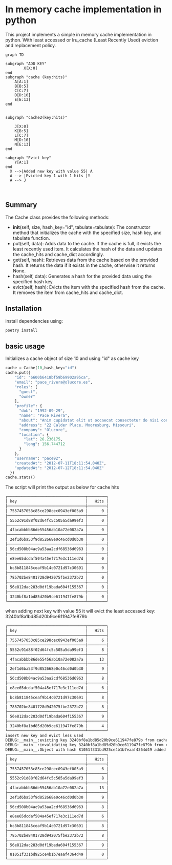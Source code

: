 # In memory cache implementation in python

This project implements a simple in memory cache implementation in python.
With least accessed or lru_cache (Least Recently Used) eviction and replacement policy.

```mermaid
graph TD
  
subgraph "ADD KEY"
        X[X:0]
end
subgraph "cache (key:hits)"
    A[A:1]
    B[B:5]
    C[C:7]
    D[D:10]
    E[E:13]
end


subgraph "cache2(key:hits)"

    J[X:0]
    K[B:5]
    L[C:7]
    M[D:10]
    N[E:13]
end

subgraph "Evict key"
    Y[A:1]
end
  X -->|Added new key with value 55| A
  A --> |Evicted key 1 with 1 hits |Y
  A --> J

  
```
## Summary
The Cache class provides the following methods:

* __init__(self, size, hash_key="id", 
tabulate=tabulate): 
The constructor method that initializes the cache with the specified size, hash key, and tabulate function.
* put(self, data): 
Adds data to the cache. If the cache is full, it evicts the least recently used item. It calculates the hash of the data and updates the cache_hits and cache_dict accordingly.
* get(self, hash): Retrieves data from the cache based on the provided hash. It returns the data if it exists in the cache, otherwise it returns None.
* hash(self, data): Generates a hash for the provided data using the specified hash key.
* evict(self, hash): Evicts the item with the specified hash from the cache. It removes the 
item from cache_hits and cache_dict.
## Installation
install dependencies using:
```bash
poetry install
```
## basic usage

Initializes a cache object of size 10 and using "id" as cache key
```python
cache = Cache(10,hash_key="id")
cache.put({
    "id": "6600b6418bf59b69902a95ca",
    "email": "pace_rivera@olucore.es",
    "roles": [
      "guest",
      "owner"
    ],
    "profile": {
      "dob": "1992-09-29",
      "name": "Pace Rivera",
      "about": "Anim cupidatat elit ut occaecat consectetur do nisi consequat mollit. Nisi officia dolore id esse velit.",
      "address": "22 Calder Place, Mooresburg, Missouri",
      "company": "Olucore",
      "location": {
        "lat": 26.236175,
        "long": 156.744712
      }
    },
    "username": "pace92",
    "createdAt": "2012-07-11T18:11:54.040Z",
    "updatedAt": "2012-07-12T18:11:54.040Z"
  })
cache.stats()
```
The script will print the output as below for cache hits
```bash
┌──────────────────────────────────┬────────┐
│ key                              │   Hits │
├──────────────────────────────────┼────────┤
│ 7557457053c85ce298cec0943ef005a9 │      0 │
├──────────────────────────────────┼────────┤
│ 5552c91d88f02d64fc5c505a5da99ef3 │      0 │
├──────────────────────────────────┼────────┤
│ 4facabbbb86de55456ab10a72e082a7a │      0 │
├──────────────────────────────────┼────────┤
│ 2ef1d6ba53f9d852668e0c46cd0d0b30 │      0 │
├──────────────────────────────────┼────────┤
│ 56cd508b04ac9a53aa2cdf68536d6963 │      0 │
├──────────────────────────────────┼────────┤
│ e8ee65dcdaf504a45ef717e3c111ed7d │      0 │
├──────────────────────────────────┼────────┤
│ bc8b811845ceaf9b14c0721d97c30691 │      0 │
├──────────────────────────────────┼────────┤
│ 785702be8401728d942075fbe2372b72 │      0 │
├──────────────────────────────────┼────────┤
│ 56e812dac283d0df19bada604f155367 │      0 │
├──────────────────────────────────┼────────┤
│ 3240bf8a1bd85d20b9ce611947fe879b │      0 │
└──────────────────────────────────┴────────┘
```
when adding next key with value 55 it will evict the least accessed key: 3240bf8a1bd85d20b9ce611947fe879b
```bash
┌──────────────────────────────────┬────────┐
│ key                              │   Hits │
├──────────────────────────────────┼────────┤
│ 7557457053c85ce298cec0943ef005a9 │      6 │
├──────────────────────────────────┼────────┤
│ 5552c91d88f02d64fc5c505a5da99ef3 │      8 │
├──────────────────────────────────┼────────┤
│ 4facabbbb86de55456ab10a72e082a7a │     13 │
├──────────────────────────────────┼────────┤
│ 2ef1d6ba53f9d852668e0c46cd0d0b30 │      9 │
├──────────────────────────────────┼────────┤
│ 56cd508b04ac9a53aa2cdf68536d6963 │      8 │
├──────────────────────────────────┼────────┤
│ e8ee65dcdaf504a45ef717e3c111ed7d │      6 │
├──────────────────────────────────┼────────┤
│ bc8b811845ceaf9b14c0721d97c30691 │      8 │
├──────────────────────────────────┼────────┤
│ 785702be8401728d942075fbe2372b72 │      8 │
├──────────────────────────────────┼────────┤
│ 56e812dac283d0df19bada604f155367 │      9 │
├──────────────────────────────────┼────────┤
│ 3240bf8a1bd85d20b9ce611947fe879b │      4 │
└──────────────────────────────────┴────────┘
insert new key and evict less used
DEBUG:__main__:evicting key 3240bf8a1bd85d20b9ce611947fe879b from cache
DEBUG:__main__:invalidating key 3240bf8a1bd85d20b9ce611947fe879b from cache
DEBUG:__main__:Object with hash 81051f331bd925ce4b1b7eaaf4364d49 added to cache
┌──────────────────────────────────┬────────┐
│ key                              │   Hits │
├──────────────────────────────────┼────────┤
│ 7557457053c85ce298cec0943ef005a9 │      6 │
├──────────────────────────────────┼────────┤
│ 5552c91d88f02d64fc5c505a5da99ef3 │      8 │
├──────────────────────────────────┼────────┤
│ 4facabbbb86de55456ab10a72e082a7a │     13 │
├──────────────────────────────────┼────────┤
│ 2ef1d6ba53f9d852668e0c46cd0d0b30 │      9 │
├──────────────────────────────────┼────────┤
│ 56cd508b04ac9a53aa2cdf68536d6963 │      8 │
├──────────────────────────────────┼────────┤
│ e8ee65dcdaf504a45ef717e3c111ed7d │      6 │
├──────────────────────────────────┼────────┤
│ bc8b811845ceaf9b14c0721d97c30691 │      8 │
├──────────────────────────────────┼────────┤
│ 785702be8401728d942075fbe2372b72 │      8 │
├──────────────────────────────────┼────────┤
│ 56e812dac283d0df19bada604f155367 │      9 │
├──────────────────────────────────┼────────┤
│ 81051f331bd925ce4b1b7eaaf4364d49 │      0 │
└──────────────────────────────────┴────────┘
```